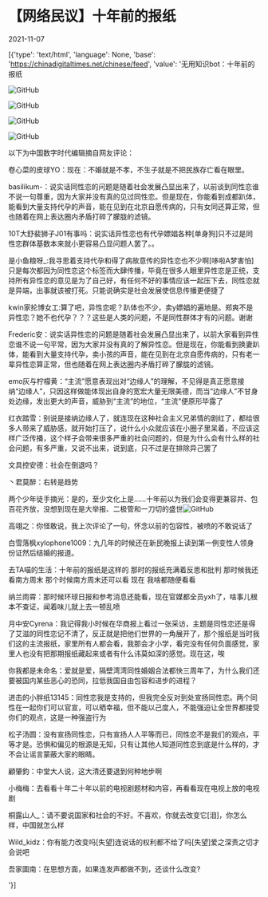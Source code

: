 # 【网络民议】十年前的报纸 ​​

2021-11-07

[{'type': 'text/html', 'language': None, 'base': 'https://chinadigitaltimes.net/chinese/feed', 'value': '无用知识bot：十年前的报纸

![GitHub](https://chinadigitaltimes.net/chinese/files/2021/11/dfb83d31gy1gw3dhza9h3j20u00mi763.jpeg)

![GitHub](https://chinadigitaltimes.net/chinese/files/2021/11/dfb83d31gy1gw3dhzkpl8j20u00midhs.jpeg)

![GitHub](https://chinadigitaltimes.net/chinese/files/2021/11/dfb83d31gy1gw3dhym14nj20u00miq4k.jpeg)

![GitHub](https://chinadigitaltimes.net/chinese/files/2021/11/download-1.png)

以下为中国数字时代编辑摘自网友评论：



卷心菜的皮球YO：现在：不婚就是不孝，不生子就是不把民族存亡看在眼里。

basilikum-：说实话同性恋的问题是随着社会发展凸显出来了，以前谈到同性恋谁不说一句尊重，因为大家并没有真的见过同性恋。但是现在，你能看到成都趴体，能看到大量支持代孕的声音，能在见到在北京自愿传病的，只有女同还算正常，但也随着在网上表达圈内矛盾打碎了朦胧的滤镜。

10T大舒裴狮子J01有事吗：说实话异性恋也有代孕嫖娼各种[单身狗]只不过是同性恋群体基数本来就小更容易凸显问题人罢了。。

是小鱼粮呀_:我寻思着支持代孕和得了病故意传的异性恋也不少啊[哆啦A梦害怕]只是每次都因为同性恋这个标签而大肆传播，毕竟在很多人眼里异性恋是正统，支持所有异性恋的意见是为了自己好，有任何不好的事情应该一起压下去，同性恋就是异端，出事就该被打死。只能说确实是社会发展使信息传播更便捷了

kwin家抡博女工:算了吧，异性恋呢？趴体也不少，卖y嫖娼的遍地是。郑爽不是异性恋？她不也代孕？？？这些是人类的问题，不是同性群体才有的问题。谢谢

Frederic安：说实话异性恋的问题是随着社会发展凸显出来了，以前大家看到异性恋谁不说一句平常，因为大家并没有真的了解异性恋。但是现在，你能看到换妻趴体，能看到大量支持代孕，卖小孩的声音，能在见到在北京自愿传病的，只有老一辈异性恋算正常，但也随着在网上表达圈内矛盾打碎了朦胧的滤镜。

emo灰与柠檬黄：“主流”愿意表现出对“边缘人”的理解，不见得是真正愿意接纳“边缘人”，只因这样做能体现出自身的宽宏大量无限美德，而当“边缘人”不甘身处边缘，发出更大的声音，威胁到“主流”的地位，“主流”便原形毕露了

红衣踏雪：别说是接纳边缘人了，就连现在这种社会主义兄弟情的剧红了，都给很多人带来了威胁感，就开始打压了，说什么小众就应该在小圈子里呆着，不应该这样广泛传播，这个样子会带来很多严重的社会问题的，但是为什么会有什么样的社会问题，有多严重，又说不出来，说到底，只不过是在排除异己罢了

文具控安德：社会在倒退吗？

丶君莫醉：右转是趋势

两个少年徒手摘光：是的，至少文化上是……十年前以为我们会变得更兼容并、包百花齐放，没想到现在是大举报、二极管和一刀切的盛世![GitHub](https://s.w.org/images/core/emoji/13.1.0/72x72/1f6ac.png)

高翊之：你怪敢说，我上次评论了一句，怀念以前的包容性，被喷的不敢说话了

白雪落枫xylophone1009：九几年的时候还在新民晚报上读到第一例变性人领身份证然后结婚的报道。

去TA喵的生活：十年前的报纸是这样的 那时的报纸充满着反思和批判 那时候我还看南方周末 那个时候南方周末还可以看 现在 我啥都随便看看

纳兰雨霄：那时候环球日报和参考消息还能看，现在官媒都全员yxh了，啥事儿根本不查证，闻着味儿就上去一顿乱喷

月中安Cyrena：我记得我小时候在华商报上看过一张采访，主题是同性恋还是得了艾滋的同性恋记不清了，反正就是把他们世界的一角展开了，那个报纸是当时我们这的主流报纸，家里所有人都会看，我那会才小学，看完没有任何负面感觉，家里人也没有把那期报纸藏起来或者有什么讳莫如深的感觉。现在这，唉

你我都是未命名：爱就是爱，隔壁湾湾同性婚姻合法都快三周年了，为什么我们还要被国内某些恶心的恐同，拉低我国自由包容和进步的进程？

进击的小胖纸13145：同性恋我是支持的，但我完全反对到处宣扬同性恋。两个同性在一起你们可以官宣，可以晒幸福，但不能以己度人，不能强迫让全世界都接受你们的观点，这是一种强盗行为

松子汤圆：没有宣扬同性恋，只有宣扬人人平等而已，同性恋不是我们的观点，平等才是。恐惧和偏见的根源是无知，只有让其他人知道同性恋到底是什么样的，才不会让谣言蒙蔽大家的眼睛。

顧肇鈞：中堂大人说，这大清还要退到何种地步啊

小梅梅：去看看十年二十年以前的电视剧题材和内容，再看看现在电视上放的电视剧

桐露山人_：请不要说国家和社会的不好。不喜欢，你就去改变它[泪]，你怎么样，中国就怎么样

Wild_kidz：你有能力改变吗[失望]连说话的权利都不给了吗[失望]爱之深责之切才会说吧

吾家圖南：在思想方面，如果连发声都做不到，还谈什么改变?

'}]